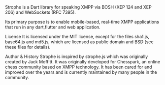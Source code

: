 Strophe is a Dart library for speaking XMPP via BOSH (XEP 124 and XEP 206) and WebSockets (RFC 7395).

Its primary purpose is to enable mobile-based, real-time XMPP applications that run in any dart,flutter and web application.


License
It is licensed under the MIT license, except for the files sha1.js, base64.js and md5.js, which are licensed as public domain and BSD (see these files for details).

Author & History
Strophe is inspired by strophe.js which was originally created by Jack Moffitt. It was originally developed for Chesspark, an online chess community based on XMPP technology. It has been cared for and improved over the years and is currently maintained by many people in the community.
